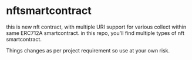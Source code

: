 # nftsmartcontract
this is new nft contract, with multiple URI support for various collect within same ERC712A smartcontract.
in this repo, you'll find multiple types of nft smartcontract. 

Things changes as per project requirement so use at your own risk.
